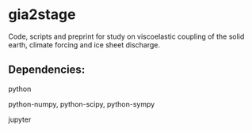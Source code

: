 # gia2stage

Code, scripts and preprint for study on viscoelastic coupling of the solid earth, climate forcing and ice sheet discharge.

## Dependencies:

python

python-numpy, python-scipy, python-sympy

jupyter
